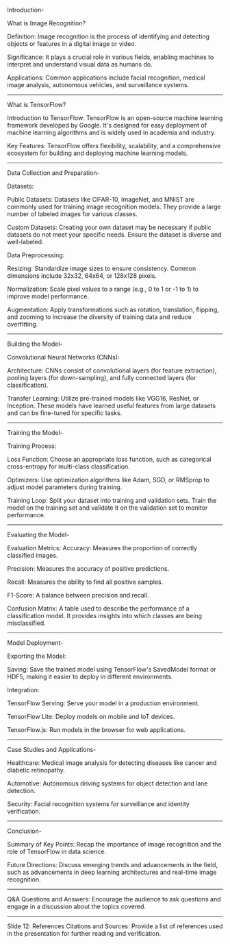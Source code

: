 Introduction-

What is Image Recognition?

Definition: Image recognition is the process of identifying and detecting objects or features in a digital image or video.

Significance: It plays a crucial role in various fields, enabling machines to interpret and understand visual data as humans do.

Applications: Common applications include facial recognition, medical image analysis, autonomous vehicles, and surveillance systems.

---

What is TensorFlow?

Introduction to TensorFlow: TensorFlow is an open-source machine learning framework developed by Google. It's designed for easy deployment of machine learning algorithms and is widely used in academia and industry.

Key Features: TensorFlow offers flexibility, scalability, and a comprehensive ecosystem for building and deploying machine learning models.

---

Data Collection and Preparation-

Datasets:

Public Datasets: Datasets like CIFAR-10, ImageNet, and MNIST are commonly used for training image recognition models. They provide a large number of labeled images for various classes.

Custom Datasets: Creating your own dataset may be necessary if public datasets do not meet your specific needs. Ensure the dataset is diverse and well-labeled.


Data Preprocessing:

Resizing: Standardize image sizes to ensure consistency. Common dimensions include 32x32, 64x64, or 128x128 pixels.

Normalization: Scale pixel values to a range (e.g., 0 to 1 or -1 to 1) to improve model performance.

Augmentation: Apply transformations such as rotation, translation, flipping, and zooming to increase the diversity of training data and reduce overfitting.

---

Building the Model-

Convolutional Neural Networks (CNNs):

Architecture: CNNs consist of convolutional layers (for feature extraction), pooling layers (for down-sampling), and fully connected layers (for classification).

Transfer Learning: Utilize pre-trained models like VGG16, ResNet, or Inception. These models have learned useful features from large datasets and can be fine-tuned for specific tasks.

---

Training the Model-

Training Process:

Loss Function: Choose an appropriate loss function, such as categorical cross-entropy for multi-class classification.

Optimizers: Use optimization algorithms like Adam, SGD, or RMSprop to adjust model parameters during training.

Training Loop: Split your dataset into training and validation sets. Train the model on the training set and validate it on the validation set to monitor performance.

---

Evaluating the Model-

Evaluation Metrics:
Accuracy: Measures the proportion of correctly classified images.

Precision: Measures the accuracy of positive predictions.

Recall: Measures the ability to find all positive samples.

F1-Score: A balance between precision and recall.


Confusion Matrix:
A table used to describe the performance of a classification model. It provides insights into which classes are being misclassified.

---

Model Deployment- 

Exporting the Model:

Saving: Save the trained model using TensorFlow's SavedModel format or HDF5, making it easier to deploy in different environments.


Integration:

TensorFlow Serving: Serve your model in a production environment.

TensorFlow Lite: Deploy models on mobile and IoT devices.

TensorFlow.js: Run models in the browser for web applications.

---

Case Studies and Applications-

Healthcare: Medical image analysis for detecting diseases like cancer and diabetic retinopathy.

Automotive: Autonomous driving systems for object detection and lane detection.

Security: Facial recognition systems for surveillance and identity verification.

---

Conclusion-

Summary of Key Points: Recap the importance of image recognition and the role of TensorFlow in data science.

Future Directions: Discuss emerging trends and advancements in the field, such as advancements in deep learning architectures and real-time image recognition.

---

Q&A
Questions and Answers: Encourage the audience to ask questions and engage in a discussion about the topics covered.

---

Slide 12: References
Citations and Sources: Provide a list of references used in the presentation for further reading and verification.
